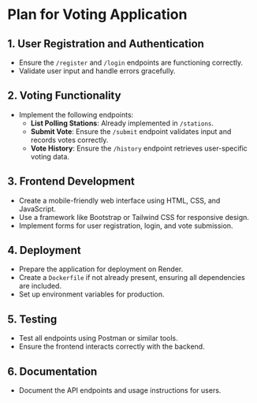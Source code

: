 # Plan for Voting Application

## 1. User Registration and Authentication
- Ensure the `/register` and `/login` endpoints are functioning correctly.
- Validate user input and handle errors gracefully.

## 2. Voting Functionality
- Implement the following endpoints:
  - **List Polling Stations**: Already implemented in `/stations`.
  - **Submit Vote**: Ensure the `/submit` endpoint validates input and records votes correctly.
  - **Vote History**: Ensure the `/history` endpoint retrieves user-specific voting data.

## 3. Frontend Development
- Create a mobile-friendly web interface using HTML, CSS, and JavaScript.
- Use a framework like Bootstrap or Tailwind CSS for responsive design.
- Implement forms for user registration, login, and vote submission.

## 4. Deployment
- Prepare the application for deployment on Render.
- Create a `Dockerfile` if not already present, ensuring all dependencies are included.
- Set up environment variables for production.

## 5. Testing
- Test all endpoints using Postman or similar tools.
- Ensure the frontend interacts correctly with the backend.

## 6. Documentation
- Document the API endpoints and usage instructions for users.
